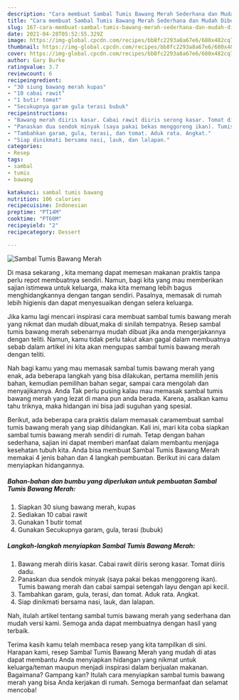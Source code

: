 ```yaml
---
description: "Cara membuat Sambal Tumis Bawang Merah Sederhana dan Mudah Dibuat"
title: "Cara membuat Sambal Tumis Bawang Merah Sederhana dan Mudah Dibuat"
slug: 167-cara-membuat-sambal-tumis-bawang-merah-sederhana-dan-mudah-dibuat
date: 2021-04-28T05:52:55.329Z
image: https://img-global.cpcdn.com/recipes/bb8fc2293a8a67e6/680x482cq70/sambal-tumis-bawang-merah-foto-resep-utama.jpg
thumbnail: https://img-global.cpcdn.com/recipes/bb8fc2293a8a67e6/680x482cq70/sambal-tumis-bawang-merah-foto-resep-utama.jpg
cover: https://img-global.cpcdn.com/recipes/bb8fc2293a8a67e6/680x482cq70/sambal-tumis-bawang-merah-foto-resep-utama.jpg
author: Gary Burke
ratingvalue: 3.7
reviewcount: 6
recipeingredient:
- "30 siung bawang merah kupas"
- "10 cabai rawit"
- "1 butir tomat"
- "Secukupnya garam gula terasi bubuk"
recipeinstructions:
- "Bawang merah diiris kasar. Cabai rawit diiris serong kasar. Tomat diiris dadu."
- "Panaskan dua sendok minyak (saya pakai bekas menggoreng ikan). Tumis bawang merah dan cabai sampai setengah layu dengan api kecil."
- "Tambahkan garam, gula, terasi, dan tomat. Aduk rata. Angkat."
- "Siap dinikmati bersama nasi, lauk, dan lalapan."
categories:
- Resep
tags:
- sambal
- tumis
- bawang

katakunci: sambal tumis bawang 
nutrition: 106 calories
recipecuisine: Indonesian
preptime: "PT14M"
cooktime: "PT60M"
recipeyield: "2"
recipecategory: Dessert

---
```



![Sambal Tumis Bawang Merah](https://img-global.cpcdn.com/recipes/bb8fc2293a8a67e6/680x482cq70/sambal-tumis-bawang-merah-foto-resep-utama.jpg)

Di masa  sekarang , kita memang dapat memesan makanan praktis tanpa perlu repot membuatnya sendiri. Namun, bagi kita yang mau memberikan sajian istimewa untuk keluarga, maka kita memang lebih bagus menghidangkannya dengan tangan sendiri. Pasalnya, memasak di rumah lebih higienis dan dapat menyesuaikan dengan selera keluarga.

Jika kamu lagi mencari inspirasi cara membuat sambal tumis bawang merah yang nikmat dan mudah dibuat,maka di sinilah tempatnya. Resep sambal tumis bawang merah  sebenarnya mudah dibuat jika anda mengerjakannya dengan teliti. Namun, kamu tidak perlu takut akan gagal dalam membuatnya 
sebab dalam artikel ini kita akan mengupas sambal tumis bawang merah dengan teliti.  



Nah bagi kamu yang mau memasak sambal tumis bawang merah yang enak, ada beberapa langkah yang bisa dilakukan, pertama memilih jenis bahan, kemudian pemilihan bahan segar, sampai cara mengolah dan menyajikannya. Anda Tak perlu pusing kalau mau memasak sambal tumis bawang merah yang lezat di mana pun anda berada. Karena, asalkan kamu  tahu triknya, maka hidangan ini bisa jadi suguhan yang spesial.

Berikut, ada beberapa cara praktis  dalam memasak caramembuat sambal tumis bawang merah yang siap dihidangkan. Kali ini, mari kita coba siapkan sambal tumis bawang merah sendiri di rumah. Tetap dengan bahan sederhana, sajian ini dapat memberi manfaat dalam membantu menjaga kesehatan tubuh kita. Anda bisa membuat Sambal Tumis Bawang Merah memakai 4 jenis bahan dan 4 langkah pembuatan. Berikut ini cara dalam menyiapkan hidangannya.

<!--inarticleads1-->

##### Bahan-bahan dan bumbu yang diperlukan untuk pembuatan Sambal Tumis Bawang Merah:

1. Siapkan 30 siung bawang merah, kupas
1. Sediakan 10 cabai rawit
1. Gunakan 1 butir tomat
1. Gunakan Secukupnya garam, gula, terasi (bubuk)




<!--inarticleads2-->

##### Langkah-langkah menyiapkan Sambal Tumis Bawang Merah:

1. Bawang merah diiris kasar. Cabai rawit diiris serong kasar. Tomat diiris dadu.
1. Panaskan dua sendok minyak (saya pakai bekas menggoreng ikan). Tumis bawang merah dan cabai sampai setengah layu dengan api kecil.
1. Tambahkan garam, gula, terasi, dan tomat. Aduk rata. Angkat.
1. Siap dinikmati bersama nasi, lauk, dan lalapan.




Nah, itulah artikel tentang  sambal tumis bawang merah  yang sederhana dan mudah versi kami. Semoga anda dapat membuatnya dengan hasil yang terbaik. 

Terima kasih kamu telah membaca resep yang kita tampilkan di sini. Harapan kami, resep  Sambal Tumis Bawang Merah yang mudah di atas dapat membantu Anda menyiapkan hidangan yang nikmat untuk keluarga/teman maupun menjadi inspirasi dalam berjualan makanan. Bagaimana? Gampang kan? Itulah cara menyiapkan sambal tumis bawang merah yang bisa Anda kerjakan di rumah. Semoga bermanfaat dan selamat mencoba!

